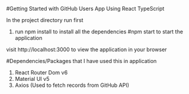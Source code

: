 #Getting Started with GitHub Users App Using React TypeScript

In the project directory run 
first 
1. run npm install to install all the dependencies
#npm start to start the application

visit http://localhost:3000 to view the application in your browser

#Dependencies/Packages that I have used this in application


1. React Router Dom v6
2. Material UI v5
3. Axios (Used to fetch records from GitHub API)